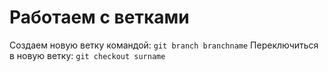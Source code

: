 # Работаем с ветками
Создаем новую ветку командой:
    `git branch branchname`
Переключиться в новую ветку: 
    `git checkout surname`
    